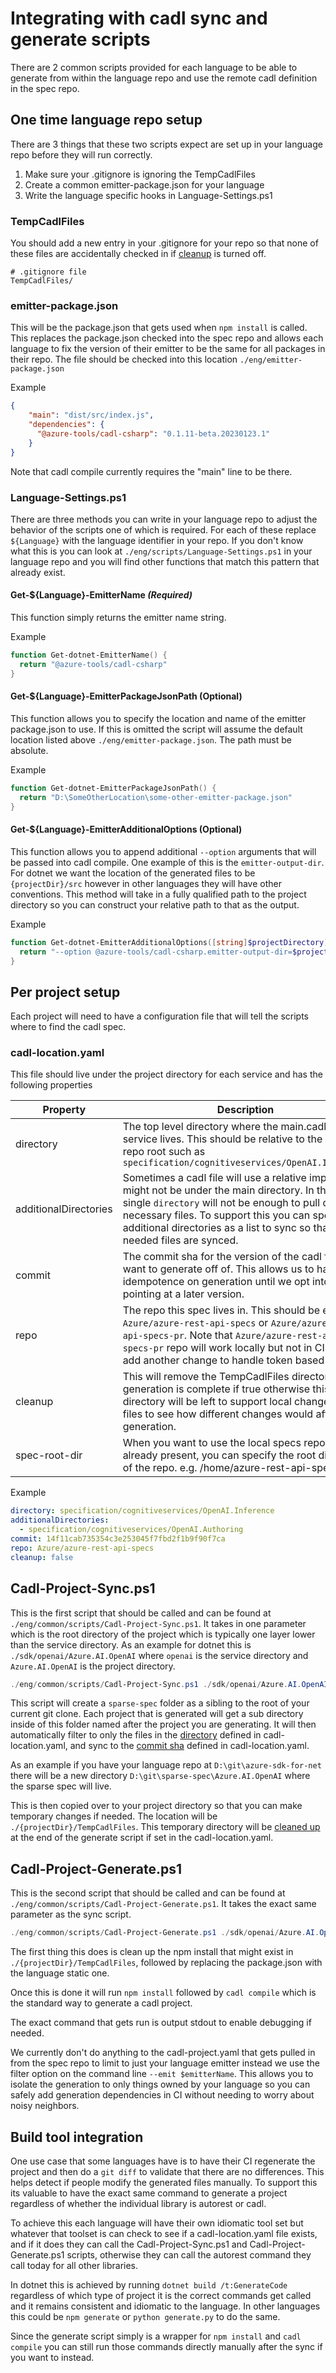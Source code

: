 # Integrating with cadl sync and generate scripts

There are 2 common scripts provided for each language to be able to generate from within the language
repo and use the remote cadl definition in the spec repo.

## One time language repo setup

There are 3 things that these two scripts expect are set up in your language repo before they will run correctly.
1. Make sure your .gitignore is ignoring the TempCadlFiles
2. Create a common emitter-package.json for your language
3. Write the language specific hooks in Language-Settings.ps1

### TempCadlFiles

You should add a new entry in your .gitignore for your repo so that none of these files are accidentally checked in if [cleanup](#cleanup-anchor) is turned off.

```
# .gitignore file
TempCadlFiles/
```

### emitter-package.json

This will be the package.json that gets used when `npm install` is called.  This replaces the package.json checked into the spec repo and allows each language to fix the version of their emitter to be the same for all packages in their repo.
The file should be checked into this location `./eng/emitter-package.json`

Example

```json
{
    "main": "dist/src/index.js",
    "dependencies": {
      "@azure-tools/cadl-csharp": "0.1.11-beta.20230123.1"
    }
}
```

Note that cadl compile currently requires the "main" line to be there.

### Language-Settings.ps1

There are three methods you can write in your language repo to adjust the behavior of the scripts one of which is required.
For each of these replace `${Language}` with the language identifier in your repo.  If you don't know what this is you can look at `./eng/scripts/Language-Settings.ps1` in your language repo and you will find other functions that match this pattern that already exist.

#### Get-${Language}-EmitterName *(Required)*

This function simply returns the emitter name string.

Example

```powershell
function Get-dotnet-EmitterName() {
  return "@azure-tools/cadl-csharp"
}
```

#### Get-${Language}-EmitterPackageJsonPath (Optional)

This function allows you to specify the location and name of the emitter package.json to use.  If this is omitted the script will assume the default location listed above `./eng/emitter-package.json`.  The path must be absolute.

Example

```powershell
function Get-dotnet-EmitterPackageJsonPath() {
  return "D:\SomeOtherLocation\some-other-emitter-package.json"
}
```

#### Get-${Language}-EmitterAdditionalOptions (Optional)

This function allows you to append additional `--option` arguments that will be passed into cadl compile.  One example of this is the `emitter-output-dir`.  For dotnet we want the location of the generated files to be `{projectDir}/src` however in other languages they will have other conventions.  This method will take in a fully qualified path to the project directory so you can construct your relative path to that as the output.

Example

```powershell
function Get-dotnet-EmitterAdditionalOptions([string]$projectDirectory) {
  return "--option @azure-tools/cadl-csharp.emitter-output-dir=$projectDirectory/src"
}
```

## Per project setup

Each project will need to have a configuration file that will tell the scripts where to find the cadl spec.

### cadl-location.yaml

This file should live under the project directory for each service and has the following properties

| Property | Description | IsRequired |
| --- | --- | --- |
| <a id="directory-anchor"></a> directory | The top level directory where the main.cadl for the service lives.  This should be relative to the spec repo root such as `specification/cognitiveservices/OpenAI.Inference` | true |
| <a id="additionalDirectories-anchor"></a> additionalDirectories | Sometimes a cadl file will use a relative import that might not be under the main directory.  In this case a single `directory` will not be enough to pull down all necessary files.  To support this you can specify additional directories as a list to sync so that all needed files are synced. | false: default = null |
| <a id="commit-anchor"></a> commit | The commit sha for the version of the cadl files you want to generate off of.  This allows us to have idempotence on generation until we opt into pointing at a later version. | true |
| <a id="repo-anchor"></a> repo | The repo this spec lives in.  This should be either `Azure/azure-rest-api-specs` or `Azure/azure-rest-api-specs-pr`.  Note that `Azure/azure-rest-api-specs-pr` repo will work locally but not in CI until we add another change to handle token based auth. | true |
| <a id="cleanup-anchor"></a> cleanup | This will remove the TempCadlFiles directory after generation is complete if true otherwise this directory will be left to support local changes to the files to see how different changes would affect the generation. | false: default = true |
|<a id="specRootDirectory-anchor"></a> spec-root-dir | When you want to use the local specs repo  that is already present, you can specify the root directory of the repo. e.g. /home/azure-rest-api-specs| false|

Example

```yml
directory: specification/cognitiveservices/OpenAI.Inference
additionalDirectories:
  - specification/cognitiveservices/OpenAI.Authoring
commit: 14f11cab735354c3e253045f7fbd2f1b9f90f7ca
repo: Azure/azure-rest-api-specs
cleanup: false
```

## Cadl-Project-Sync.ps1

This is the first script that should be called and can be found at `./eng/common/scripts/Cadl-Project-Sync.ps1`.  It takes in one parameter which is the root directory of the project which is typically one layer lower than the service directory.  As an example for dotnet this is `./sdk/openai/Azure.AI.OpenAI` where `openai` is the service directory and `Azure.AI.OpenAI` is the project directory.

```powershell
./eng/common/scripts/Cadl-Project-Sync.ps1 ./sdk/openai/Azure.AI.OpenAI
```

This script will create a `sparse-spec` folder as a sibling to the root of your current git clone.  Each project that is generated will get a sub directory inside of this folder named after the project you are generating.  It will then automatically filter to only the files in the [directory](#directory-anchor) defined in cadl-location.yaml, and sync to the [commit sha](#commit-anchor) defined in cadl-location.yaml.

As an example if you have your language repo at `D:\git\azure-sdk-for-net` there will be a new directory `D:\git\sparse-spec\Azure.AI.OpenAI` where the sparse spec will live.

This is then copied over to your project directory so that you can make temporary changes if needed.  The location will be `./{projectDir}/TempCadlFiles`.  This temporary directory will be [cleaned up](#cleanup-anchor) at the end of the generate script if set in the cadl-location.yaml.

## Cadl-Project-Generate.ps1

This is the second script that should be called and can be found at `./eng/common/scripts/Cadl-Project-Generate.ps1`.  It takes the exact same parameter as the sync script.

```powershell
./eng/common/scripts/Cadl-Project-Generate.ps1 ./sdk/openai/Azure.AI.OpenAI
```

The first thing this does is clean up the npm install that might exist in `./{projectDir}/TempCadlFiles`, followed by replacing the package.json with the language static one.

Once this is done it will run `npm install` followed by `cadl compile` which is the standard way to generate a cadl project.

The exact command that gets run is output stdout to enable debugging if needed.

We currently don't do anything to the cadl-project.yaml that gets pulled in from the spec repo to limit to just your language emitter instead we use the filter option on the command line `--emit $emitterName`.  This allows you to isolate the generation to only things owned by your language so you can safely add generation dependencies in CI without needing to worry about noisy neighbors.

## Build tool integration

One use case that some languages have is to have their CI regenerate the project and then do a `git diff` to validate that there are no differences.  This helps detect if people modify the generated files manually.  To support this its valuable to have the exact same command to generate a project regardless of whether the individual library is autorest or cadl.

To achieve this each language will have their own idiomatic tool set but whatever that toolset is can check to see if a cadl-location.yaml file exists, and if it does they can call the Cadl-Project-Sync.ps1 and Cadl-Project-Generate.ps1 scripts, otherwise they can call the autorest command they call today for all other libraries.

In dotnet this is achieved by running `dotnet build /t:GenerateCode` regardless of which type of project it is the correct commands get called and it remains consistent and idiomatic to the language.  In other languages this could be `npm generate` or `python generate.py` to do the same.

Since the generate script simply is a wrapper for `npm install` and `cadl compile` you can still run those commands directly manually after the sync if you want to instead.

